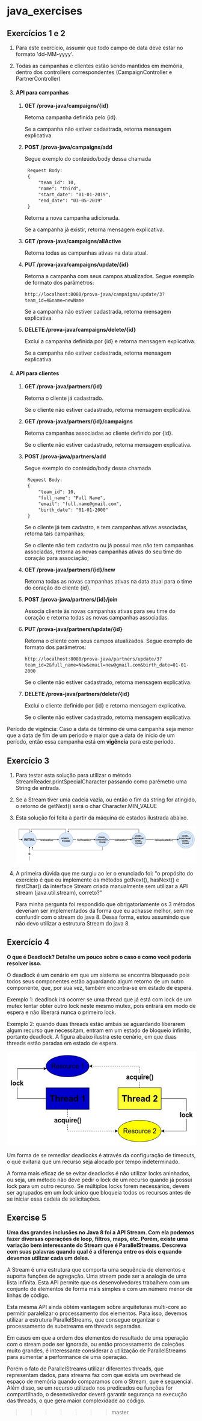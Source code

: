 # java_exercises

## Exercícios 1 e 2

1)  Para este exercício, assumir que todo campo de data deve estar no formato 
'dd-MM-yyyy'.

2)  Todas as campanhas e clientes estão sendo mantidos em memória, dentro dos controllers correspondentes (CampaignController e PartnerController)

2)  #### API para campanhas
    
    1) <b>GET /prova-java/campaigns/{id}</b>
    
        Retorna campanha definida pelo {id}.
    
        Se a campanha não estiver cadastrada, retorna mensagem explicativa.  

    2) <b>POST /prova-java/campaigns/add</b>
    
        Segue exemplo do conteúdo/body dessa chamada
    
            Request Body:
            {
            	"team_id": 10,
            	"name": "third",
            	"start_date": "01-01-2019",
            	"end_date": "03-05-2019"
            }
        
        Retorna a nova campanha adicionada.
        
        Se a campanha já existir, retorna mensagem explicativa.

    3)  <b>GET /prova-java/campaigns/allActive</b>
    
        Retorna todas as campanhas ativas na data atual.
        
    4)  <b>PUT /prova-java/campaigns/update/{id}</b>

        Retorna a campanha com seus campos atualizados. Segue exemplo de formato dos parâmetros:
        
            http://localhost:8080/prova-java/campaigns/update/3?team_id=4&name=newName
        
        Se a campanha não estiver cadastrada, retorna mensagem explicativa.  
        
    5)  <b>DELETE /prova-java/campaigns/delete/{id}</b>
        
        Exclui a campanha definida por {id} e retorna mensagem explicativa.
                
        Se a campanha não estiver cadastrada, retorna mensagem explicativa.  

3)  #### API para clientes

    1) <b>GET /prova-java/partners/{id}</b>
    
        Retorna o cliente já cadastrado.
        
        Se o cliente não estiver cadastrado, retorna mensagem explicativa.    
    
    1) <b>GET /prova-java/partners/{id}/campaigns</b>
    
        Retorna campanhas associadas ao cliente  definido por {id}.
    
        Se o cliente não estiver cadastrado, retorna mensagem explicativa.  

    2) <b>POST /prova-java/partners/add</b>
    
        Segue exemplo do conteúdo/body dessa chamada
    
            Request Body:
            {
            	"team_id": 10,
            	"full_name": "Full Name",
            	"email": "full.name@gmail.com",
            	"birth_date": "01-01-2000"
            }
        
        Se o cliente já tem cadastro, e tem campanhas ativas associadas, retorna tais campanhas;
        
        Se o cliente não tem cadastro ou já possui mas não tem campanhas associadas, retorna as novas campanhas ativas do seu time do coração para associação;
    
    3)  <b>GET /prova-java/partners/{id}/new</b>
    
        Retorna todas as novas campanhas ativas na data atual para o time do coração do cliente {id}.
       
    3)  <b>POST /prova-java/partners/{id}/join</b>
           
        Associa cliente às novas campanhas ativas para seu time do coração e retorna todas as novas campanhas associadas.
               
    4)  <b>PUT /prova-java/partners/update/{id}</b>

        Retorna o cliente com seus campos atualizados. Segue exemplo de formato dos parâmetros:
        
            http://localhost:8080/prova-java/partners/update/3?team_id=2&full_name=New&email=new@gmail.com&birth_date=01-01-2000
        
        Se o cliente não estiver cadastrado, retorna mensagem explicativa.  
        
    5)  <b>DELETE /prova-java/partners/delete/{id}</b>
        
        Exclui o cliente definido por {id} e retorna mensagem explicativa.
                
        Se o cliente não estiver cadastrado, retorna mensagem explicativa.  


   Período de vigência:
Caso a data de término de uma campanha seja menor que a data de fim de um período e maior que a data de início de um período, então essa campanha está em <b>vigência</b> para este período.

## Exercício 3

1) Para testar esta solução para utilizar o método StreamReader.printSpecialCharacter passando como parêmetro uma String de entrada.

2) Se a Stream tiver uma cadeia vazia, ou então o fim da string for atingido, o retorno de getNext() será o char Character.MIN_VALUE

2) Esta solução foi feita a partir da máquina de estados ilustrada abaixo.

    ![State Controller](src/main/resources/stateController.jpg)

2) A primeira dúvida que me surgiu ao ler o enunciado foi: "o propósito do exercício é que eu implemente os métodos getNext(), hasNext() e firstChar() da interface Stream criada manualmente sem utilizar a API stream (java.util.stream), correto?"

    Para minha pergunta foi respondido que obrigatoriamente os 3 métodos deveriam ser implementados da forma que eu achasse melhor, sem me confundir com o stream do java 8.
    Dessa forma, estou assumindo que não devo utilizar a estrutura Stream do java 8.




## Exercício 4

<b>O que é Deadlock? Detalhe um pouco sobre o caso e como você poderia
resolver isso.</b>

O deadlock é um cenário em que um sistema se encontra bloqueado pois todos seus componentes estão aguardando algum retorno de um outro componente, que, por sua vez, também encontra-se em estado de espera.  

Exemplo 1: deadlock irá ocorrer se uma thread que já está com lock de um mutex tentar obter outro lock neste mesmo mutex, pois entrará em modo de espera e não liberará nunca o primeiro lock.

Exemplo 2: quando duas threads estão ambas se aguardando liberarem algum recurso que necessitam, entram em um estado de bloqueio infinito, portanto deadlock. A figura abaixo ilustra este cenário, em que duas threads estão paradas em estado de espera.

![Deadlock](src/main/resources/deadlock.jpg)

Um forma de se remediar deadlocks é através da configuração de timeouts, o que evitaria que um recurso seja alocado por tempo indeterminado.

A forma mais eficaz de se evitar deadlocks é não utilizar locks aninhados, ou seja, um método não deve pedir o lock de um recurso quando já possui lock para um outro recurso. Se múltiplos locks forem necessários, devem ser agrupados em um lock único que bloqueia todos os recursos antes de se iniciar essa cadeia de solicitações.

## Exercise 5

<b>Uma das grandes inclusões no Java 8 foi a API Stream. Com ela podemos
fazer diversas operações de loop, filtros, maps, etc. Porém, existe uma
variação bem interessante do Stream que é ParallelStreams. Descreva com
suas palavras quando qual é a diferença entre os dois e quando devemos
utilizar cada um deles.</b>

A Stream é uma estrutura que comporta uma sequência de elementos e suporta 
funções de agregação. Uma stream pode ser a analogia de uma lista infinita.
Esta API permite que os desenvolvedores trabalhem com um conjunto de elementos de 
forma mais simples e com um número menor de linhas de código.

Esta mesma API ainda obtém vantagem sobre arquiteturas multi-core ao permitir paralelizar
o processamento dos elementos. Para isso, devemos utilizar a estrutura ParallelStreams, que consegue 
organizar o processamento de substreams em threads separadas.

Em casos em que a ordem dos elementos do resultado de uma operação com o stream pode ser 
ignorada, ou então processamento de coleções muito grandes, é interessante considerar
a utilização de ParallelStreams para aumentar a performance de uma operação.

Porém o fato de ParallelStreams utilizar diferentes threads, que representam dados, para streams faz com que
exista um overhead de espaço de memória quando comparamos com o Stream, que é sequencial. Além disso,
se um recurso utilizado nos predicados ou funções for compartilhado, 
o desenvolvedor deverá garantir segurança na execução das threads, o que gera maior 
complexidade ao código.

>>>>>>> master
